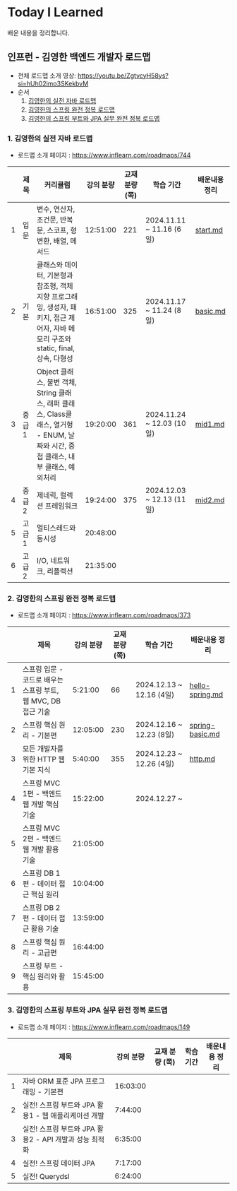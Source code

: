 # Today I Learned

배운 내용을 정리합니다.

## 인프런 - 김영한 백엔드 개발자 로드맵

- 전체 로드맵 소개 영상: https://youtu.be/ZgtvcyH58ys?si=hUh02imo3SKekbvM
- 순서
  1. [김영한의 실전 자바 로드맵](#1-김영한의-실전-자바-로드맵)
  2. [김영한의 스프링 완전 정복 로드맵](#2-김영한의-스프링-완전-정복-로드맵)
  3. [김영한의 스프링 부트와 JPA 실무 완전 정복 로드맵](#3-김영한의-스프링-부트와-jpa-실무-완전-정복-로드맵)

### 1. 김영한의 실전 자바 로드맵

-  로드맵 소개 페이지 : https://www.inflearn.com/roadmaps/744

|   | 제목   | 커리큘럼                                                                                      | 강의 분량    | 교재 분량 (쪽) | 학습 기간                    | 배운내용 정리                           |
|---|------|-------------------------------------------------------------------------------------------|----------|-----------|--------------------------|-----------------------------------|
| 1 | 입문   | 변수, 연산자, 조건문, 반복문, 스코프, 형변환, 배열, 메서드                                                      | 12:51:00 | 221       | 2024.11.11 ~ 11.16 (6일)  | [start.md](java/java_01_start.md) |
| 2 | 기본   | 클래스와 데이터, 기본형과 참조형, 객체 지향 프로그래밍, 생성자, 패키지, 접근 제어자, 자바 메모리 구조와 static, final, 상속, 다형성      | 16:51:00 | 325       | 2024.11.17 ~ 11.24 (8일)  | [basic.md](java/java_02_basic.md) |
| 3 | 중급 1 | Object 클래스, 불변 객체, String 클래스, 래퍼 클래스, Class클래스, 열거헝 - ENUM, 날짜와 시간, 중첩 클래스, 내부 클래스, 예외처리 | 19:20:00 | 361       | 2024.11.24 ~ 12.03 (10일) | [mid1.md](java/java_03_mid1.md)   |
| 4 | 중급 2 | 제네릭, 컬렉션 프레임워크                                                                            | 19:24:00 | 375       | 2024.12.03 ~ 12.13 (11일) | [mid2.md](java/java_04_mid2.md)   |
| 5 | 고급 1 | 멀티스레드와 동시성                                                                                | 20:48:00 |           |                          |                                   |
| 6 | 고급 2 | I/O, 네트워크, 리플렉션                                                                           | 21:35:00 |           |                          |                                   |

### 2. 김영한의 스프링 완전 정복 로드맵

- 로드맵 소개 페이지 : https://www.inflearn.com/roadmaps/373

|   | 제목                                       | 강의 분량    | 교재 분량 (쪽) | 학습 기간                   | 배운내용 정리                                      |
|---|------------------------------------------|----------|-----------|-------------------------|----------------------------------------------|
| 1 | 스프링 입문 - 코드로 배우는 스프링 부트, 웹 MVC, DB 접근 기술 | 5:21:00  | 66        | 2024.12.13 ~ 12.16 (4일) | [hello-spring.md](spring/spring_01_start.md) |
| 2 | 스프링 핵심 원리 - 기본편                          | 12:05:00 | 230       | 2024.12.16 ~ 12.23 (8일) | [spring-basic.md](spring/spring_02_basic.md) |
| 3 | 모든 개발자를 위한 HTTP 웹 기본 지식                  | 5:40:00  | 355       | 2024.12.23 ~ 12.26 (4일) | [http.md](http/http.md)                      |
| 4 | 스프링 MVC 1편 - 백엔드 웹 개발 핵심 기술              | 15:22:00 |           | 2024.12.27 ~            |                                              |
| 5 | 스프링 MVC 2편 - 백엔드 웹 개발 활용 기술              | 21:05:00 |           |                         |                                              |
| 6 | 스프링 DB 1편 - 데이터 접근 핵심 원리                 | 10:04:00 |           |                         |                                              |
| 7 | 스프링 DB 2편 - 데이터 접근 활용 기술                 | 13:59:00 |           |                         |                                              |
| 8 | 스프링 핵심 원리 - 고급편                          | 16:44:00 |           |                         |                                              |
| 9 | 스프링 부트 - 핵심 원리와 활용                       | 15:45:00 |           |                         |                                              |

### 3. 김영한의 스프링 부트와 JPA 실무 완전 정복 로드맵

- 로드맵 소개 페이지 : https://www.inflearn.com/roadmaps/149

|   | 제목                                   | 강의 분량    | 교재 분량 (쪽) | 학습 기간 | 배운내용 정리 |
|---|--------------------------------------|----------|-----------|-------|---------|
| 1 | 자바 ORM 표준 JPA 프로그래밍 - 기본편            | 16:03:00 |           |       |         |
| 2 | 실전! 스프링 부트와 JPA 활용1 - 웹 애플리케이션 개발    | 7:44:00  |           |       |         |
| 3 | 실전! 스프링 부트와 JPA 활용2 - API 개발과 성능 최적화 | 6:35:00  |           |       |         |
| 4 | 실전! 스프링 데이터 JPA                      | 7:17:00  |           |       |         |
| 5 | 실전! Querydsl                         | 6:24:00  |           |       |         |